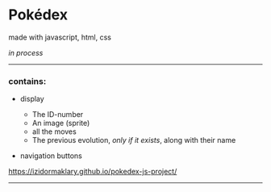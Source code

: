 # Pokédex
made with javascript, html, css

_in process_

---
### contains:
* display
    * The ID-number
    * An image (sprite)
    * all the moves
    * The previous evolution, _only if it exists_, along with their name 
    
* navigation buttons

 https://izidormaklary.github.io/pokedex-js-project/

---
